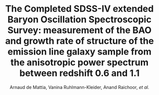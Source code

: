 ---
number: "35"
title: "The Completed SDSS-IV extended Baryon Oscillation Spectroscopic Survey: measurement of the BAO and growth rate of structure of the emission line galaxy sample from the anisotropic power spectrum between redshift 0.6 and 1.1"
arxiv_link: "https://arxiv.org/abs/2007.09008"
arxiv_id: "2007.09008"
author: "Arnaud de Mattia, Vanina Ruhlmann-Kleider, Anand Raichoor, <em>et al.</em>"
reviewed: False
---